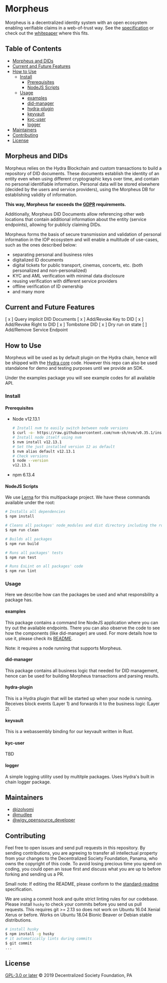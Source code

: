 # Morpheus

Morpheus is a decentralized identity system with an open ecosystem enabling verifiable claims in a
web-of-trust way. See the [specification](https://iop-stack.gitlab.iop-ventures.com/dids-and-claims/specification) or check out the [whitepaper](https://iop.global/whitepaper/) where this fits.

## Table of Contents <!-- omit in toc -->

- [Morpheus and DIDs](#Morpheus-and-DIDs)
- [Current and Future Features](#Current-and-Future-Features)
- [How to Use](#How-to-Use)
  - [Install](#Install)
    - [Prerequisites](#Prerequisites)
    - [NodeJS Scripts](#NodeJS-Scripts)
  - [Usage](#Usage)
    - [examples](#examples)
    - [did-manager](#did-manager)
    - [hydra-plugin](#hydra-plugin)
    - [keyvault](#keyvault)
    - [kyc-user](#kyc-user)
    - [logger](#logger)
- [Maintainers](#Maintainers)
- [Contributing](#Contributing)
- [License](#License)

## Morpheus and DIDs

Morpheus relies on the Hydra Blockchain and custom transactions to build a repository of DID documents.
These documents establish the identity of an entity even when using different cryptographic keys over time, and contain no personal identifiable information.
Personal data will be stored elsewhere (decided by the users and service providers), using the Morpheus DB for establishing validity of information. 

**This way, Morpheus far exceeds the [GDPR](https://gdpr-info.eu/) requirements.**

Additionally, Morpheus DID Documents allow referencing other web locations that contain additional information about the entity (service endpoints),
allowing for publicly claiming DIDs.

Morpheus forms the basis of secure transmission and validation of personal information in the IOP ecosystem and will enable a multitude of use-cases, such as the ones described below:
- separating personal and business roles
- digitalized ID documents
- digital tickets for public transport, cinemas, concerts, etc. (both personalized and non-personalized)
- KYC and AML verification with minimal data disclosure
- reusing verification with different service providers
- offline verification of ID ownership
- and many more


## Current and Future Features

[ x ] Query implicit DID Documents
[ x ] Add/Revoke Key to DID
[ x ] Add/Revoke Right to DID
[ x ] Tombstone DID
[ x ] Dry run on state
[ ] Add/Remove Service Endpoint

## How to Use

Morpheus will be used as by default plugin on the Hydra chain, hence will be shipped with the [Hydra core](https://github.com/Internet-of-People/hydra-core) code.
However this repo can also be used standalone for demo and testing purposes until we provide an SDK.

Under the examples package you will see example codes for all available API.

### Install

#### Prerequisites

- Node v12.13.1
  ```bash
  # Install nvm to easily switch between node versions
  $ curl -o- https://raw.githubusercontent.com/nvm-sh/nvm/v0.35.1/install.sh | bash
  # Install node itself using nvm
  $ nvm install v12.13.1
  # Set the just installed version 12 as default
  $ nvm alias default v12.13.1
  # Check versions
  $ node --version
  v12.13.1
  ```
- npm 6.13.4

#### NodeJS Scripts

We use [Lerna](https://lerna.js.org/) for this multipackage project. We have these commands available under the root:

```bash
# Installs all dependencies
$ npm install
```
```bash
# Cleans all packages' node_modules and dist directory including the root itself
$ npm run clean
```
```bash
# Builds all packages
$ npm run build
```

```bash
# Runs all packages' tests
$ npm run test
```

```bash
# Runs EsLint on all packages' code
$ npm run lint
```

### Usage

Here we describe how can the packages be used and what responsbility a package has.

#### examples

This package contains a command line NodeJS application where you can try out the available endpoints. 
There you can also observe the code to see how the components (like did-manager) are used. For more details how to use it, please check its [README](packages/examples/README.md).

Note: it requires a node running that supports Morpheus.

#### did-manager

This package contains all business logic that needed for DID management, hence can be used for building Morpheus transactions and parsing results.

#### hydra-plugin

This is a Hydra plugin that will be started up when your node is running. Receives block events (Layer 1) and forwards it to the business logic (Layer 2).

#### keyvault

This is a webassembly binding for our keyvault written in Rust.

#### kyc-user

TBD

#### logger

A simple logging utility used by multitple packages. Uses Hydra's built in chain logger package.

## Maintainers

* [@izolyomi](https://github.com/izolyomi)
* [@mudlee](https://github.com/mudlee)
* [@wigy_opensource_developer](https://github.com/wigy_opensource_developer)

## Contributing

Feel free to open issues and send pull requests in this repository. By sending contributions, you are agreeing to transfer all intellectual property from your changes to the Decentralized Society Foundation, Panama, who owns the copyright of this code. To avoid losing precious time you spend on coding, you could
open an issue first and discuss what you are up to before forking and sending us
a PR.

Small note: If editing the README, please conform to the
[standard-readme](https://github.com/RichardLitt/standard-readme) specification.

We are using a commit hook and quite strict linting rules for our codebase. Please install `husky` to check your commits before you send us pull requests. This requires git >= 2.13 so does not work on Ubuntu 16.04 Xenial Xerus or before. Works on Ubuntu 18.04 Bionic Beaver or Debian stable distributions.

```sh
# install husky
$ npm install -g husky
# it automatically lints during commits
$ git commit
...
```

## License

[GPL-3.0 or later](https://spdx.org/licenses/GPL-3.0-or-later)
© 2019 Decentralized Society Foundation, PA